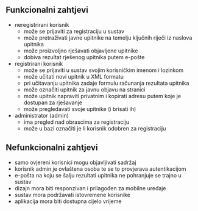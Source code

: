 ## Funkcionalni zahtjevi
- neregistrirani korisnik 
    - može se prijaviti za registraciju u sustav
    - može pretraživati javne upitnike na temelju ključnih riječi iz naslova upitnika
    - može proizvoljno rješavati objavljene upitnike
    - dobiva rezultat rješenog upitnika putem e-pošte 
- registrirani korisnik 
    - može se prijaviti u sustav svojim korisničkim imenom i lozinkom
    - može učitati novi upitnik u XML formatu 
    - pri učitavanju upitnika zadaje formulu računanja rezultata upitnika
    - može označiti upitnik za javnu objavu na stranici
    - može upitnik napraviti privatnim i kopirati adresu putem koje je dostupan za rješavanje
    - može pregledavati svoje upitnike (i brisati ih)
- administrator (admin)
    - ima pregled nad obrascima za registraciju
    - može u bazi označiti je li korisnik odobren za registraciju 

## Nefunkcionalni zahtjevi
- samo ovjereni korisnici mogu objavljivati sadržaj
- korisnik admin je ovlaštena osoba te se to provjerava autentikacijom
- e-pošta na koju se šalju rezultati upitnika ne pohranjuje se trajno u sustav
- dizajn mora biti responzivan i prilagođen za mobilne uređaje
- sustav mora podržavati istovremene korisnike
- aplikacija mora biti dostupna cijelo vrijeme
